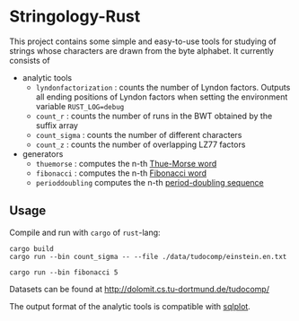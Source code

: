 # Stringology-Rust

This project contains some simple and easy-to-use tools for studying of strings whose characters are drawn from the byte alphabet.
It currently consists of 
 - analytic tools
   - `lyndonfactorization` : counts the number of Lyndon factors. Outputs all ending positions of Lyndon factors when setting the environment variable `RUST_LOG=debug`
   - `count_r` : counts the number of runs in the BWT obtained by the suffix array
   - `count_sigma` : counts the number of different characters
   - `count_z` : counts the number of overlapping LZ77 factors
 - generators
   - `thuemorse` : computes the n-th [Thue-Morse word](https://oeis.org/A010060)
   - `fibonacci` : computes the n-th [Fibonacci word](https://oeis.org/A003849)
   - `perioddoubling` computes the n-th [period-doubling sequence](https://oeis.org/A096268)

## Usage

Compile and run with `cargo` of `rust`-lang:

```
cargo build
cargo run --bin count_sigma -- --file ./data/tudocomp/einstein.en.txt
```

```
cargo run --bin fibonacci 5
```


Datasets can be found at http://dolomit.cs.tu-dortmund.de/tudocomp/

The output format of the analytic tools is compatible with [sqlplot](https://github.com/koeppl/sqlplot).
